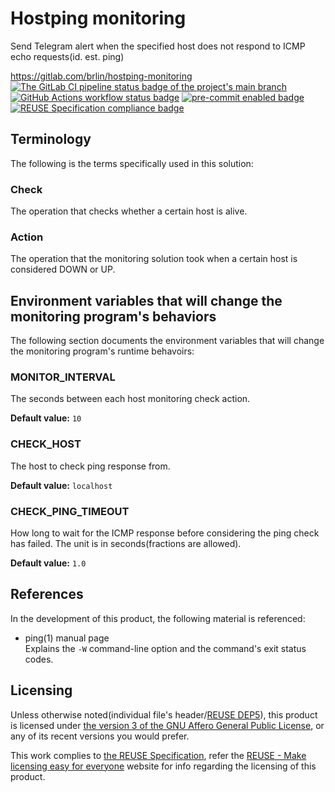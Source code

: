 # Hostping monitoring

Send Telegram alert when the specified host does not respond to ICMP echo requests(id. est. ping)

<https://gitlab.com/brlin/hostping-monitoring>  
[![The GitLab CI pipeline status badge of the project's `main` branch](https://gitlab.com/brlin/hostping-monitoring/badges/main/pipeline.svg?ignore_skipped=true "Click here to check out the comprehensive status of the GitLab CI pipelines")](https://gitlab.com/brlin/hostping-monitoring/-/pipelines) [![GitHub Actions workflow status badge](https://github.com/brlin-tw/hostping-monitoring/actions/workflows/check-potential-problems.yml/badge.svg "GitHub Actions workflow status")](https://github.com/brlin-tw/hostping-monitoring/actions/workflows/check-potential-problems.yml) [![pre-commit enabled badge](https://img.shields.io/badge/pre--commit-enabled-brightgreen?logo=pre-commit&logoColor=white "This project uses pre-commit to check potential problems")](https://pre-commit.com/) [![REUSE Specification compliance badge](https://api.reuse.software/badge/gitlab.com/brlin/hostping-monitoring "This project complies to the REUSE specification to decrease software licensing costs")](https://api.reuse.software/info/gitlab.com/brlin/hostping-monitoring)

## Terminology

The following is the terms specifically used in this solution:

### Check

The operation that checks whether a certain host is alive.

### Action

The operation that the monitoring solution took when a certain host is considered DOWN or UP.

## Environment variables that will change the monitoring program's behaviors

The following section documents the environment variables that will change the monitoring program's runtime behavoirs:

### MONITOR_INTERVAL

The seconds between each host monitoring check action.

**Default value:** `10`

### CHECK_HOST

The host to check ping response from.

**Default value:** `localhost`

### CHECK_PING_TIMEOUT

How long to wait for the ICMP response before considering the ping check has failed.  The unit is in seconds(fractions are allowed).

**Default value:** `1.0`

## References

In the development of this product, the following material is referenced:

* ping(1) manual page  
  Explains the `-W` command-line option and the command's exit status codes.

## Licensing

Unless otherwise noted(individual file's header/[REUSE DEP5](.reuse/dep5)), this product is licensed under [the version 3 of the GNU Affero General Public License](https://www.gnu.org/licenses/agpl-3.0.html), or any of its recent versions you would prefer.

This work complies to [the REUSE Specification](https://reuse.software/spec/), refer the [REUSE - Make licensing easy for everyone](https://reuse.software/) website for info regarding the licensing of this product.
